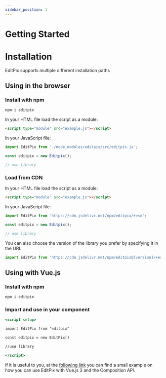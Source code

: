 ```yaml
---
sidebar_position: 1
---
```


# Getting Started

# Installation

EditPix supports multiple different installation paths

## Using in the browser

### Install with npm

```bash
npm i editpix
```

In your HTML file load the script as a module:

```html
<script type="module" src="example.js"></script>
```

In your JavaScript file:

```jsx
import EditPix from './node_modules/editpix/src/editpix.js';

const editpix = new Editpix();

// use library
```

### Load from CDN

In your HTML file load the script as a module:

```html
<script type="module" src="example.js"></script>
```

In your JavaScript file:

```jsx
import EditPix from 'https://cdn.jsdelivr.net/npm/editpix/+esm';

const editpix = new Editpix();

// use library
```

You can also choose the version of the library you prefer by specifying it in the URL

```jsx
import EditPix from 'https://cdn.jsdelivr.net/npm/editpix@[version]/+esm';
```

## Using with Vue.js

### Install with npm

```bash
npm i editpix
```

### Import and use in your component

```jsx
<script setup>

import EditPix from "editpix"

const editpix = new EditPix()

//use library

</script>
```

If it is useful to you, at the [following link](https://github.com/studio-YOLO/editpix-vuejs-demo) you can find a small example on how you can use EditPix with Vue.js 3 and the Composition API.